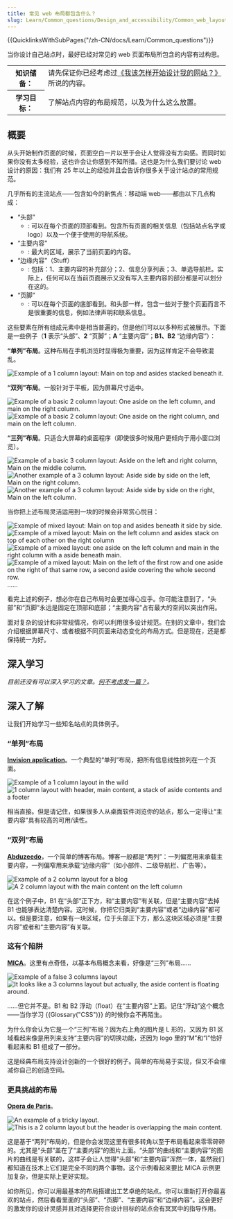 ```yaml
---
title: 常见 web 布局都包含什么？
slug: Learn/Common_questions/Design_and_accessibility/Common_web_layouts
---
```


{{QuicklinksWithSubPages("/zh-CN/docs/Learn/Common_questions")}}

当你设计自己站点时，最好已经对常见的 web 页面布局所包含的内容有过构思。

<table class="standard-table">
  <tbody>
    <tr>
      <th scope="row">知识储备：</th>
      <td>请先保证你已经考虑过<a href="/zh-CN/docs/Learn/Common_questions/Thinking_before_coding">《我该怎样开始设计我的网站？》</a>所说的内容。</td>
    </tr>
    <tr>
      <th scope="row">学习目标：</th>
      <td>了解站点内容的布局规范，以及为什么这么放置。</td>
    </tr>
  </tbody>
</table>

## 概要

从头开始制作页面的时候，页面空白一片以至于会让人觉得没有方向感。而同时如果你没有太多经验，这也许会让你感到不知所措。这也是为什么我们要讨论 web 设计的原因：我们有 25 年以上的经验并且会告诉你很多关于设计站点的常用规范。

几乎所有的主流站点——包含如今的新焦点：移动端 web——都由以下几点构成：

- “头部”
  - : 可以在每个页面的顶部看到。包含所有页面的相关信息（包括站点名字或 logo）以及一个便于使用的导航系统。
- “主要内容”
  - : 最大的区域，展示了当前页面的内容。
- “边缘内容”（Stuff）
  - : 包括：1、主要内容的补充部分；2、信息分享列表；3、单选导航栏。实际上，任何可以在当前页面展示又没有写入主要内容的部分都是可以划分在这的。
- “页脚”
  - : 可以在每个页面的底部看到。和头部一样，包含一些对于整个页面而言不是很重要的信息，例如法律声明和联系信息。

这些要素在所有组成元素中是相当普遍的，但是他们可以以多种形式被展示。下面是一些例子（**1** 表示“头部”、**2** “页脚”；**A** “主要内容”；**B1、B2** “边缘内容”）：

**“单列”布局**。这种布局在手机浏览时显得极为重要，因为这样肯定不会导致混乱。

![Example of a 1 column layout: Main on top and asides stacked beneath it.](1-col-layout.png)

**“双列”布局**。一般针对于平板，因为屏幕尺寸适中。

![Example of a basic 2 column layout: One aside on the left column, and main on the right column.](2-col-layout-right.png) ![Example of a basic 2 column layout: One aside on the right column, and main on the left column.](2-col-layout-left.png)

**“三列”布局**。只适合大屏幕的桌面程序（即使很多时候用户更倾向于用小窗口浏览）。

![Example of a basic 3 column layout: Aside on the left and right column, Main on the middle column.](3-col-layout.png) ![Another example of a 3 column layout: Aside side by side on the left, Main on the right column.](3-col-layout-alt.png) ![Another example of a 3 column layout: Aside side by side on the right, Main on the left column.](3-col-layout-alt2.png)

当你把上述布局灵活运用到一块的时候会非常赏心悦目：

![Example of mixed layout: Main on top and asides beneath it side by side.](1-col-layout-alt.png) ![Example of a mixed layout: Main on the left column and asides stack on top of each other on the right column](2-col-layout-left-alt.png) ![Example of a mixed layout: one aside on the left column and main in the right column with a aside beneath main.](2-col-layout-mix.png) ![Example of a mixed layout: Main on the left of the first row and one aside on the right of that same row, a second aside covering the whole second row.](2-col-layout-mix-alt.png)……

看完上述的例子，想必你在自己布局时会更加得心应手。你可能注意到了，“头部”和“页脚”永远是固定在顶部和底部；“主要内容”占有最大的空间以突出作用。

面对复杂的设计和非常规情况，你可以利用很多设计规范。在别的文章中，我们会介绍根据屏幕尺寸、或者根据不同页面来动态变化的布局方式。但是现在，还是都保持统一为好。

## 深入学习

_目前还没有可以深入学习的文章。[何不考虑发一篇？](/zh-CN/docs/MDN/Contribute/Getting_started)。_

## 深入了解

让我们开始学习一些知名站点的具体例子。

### “单列”布局

**[Invision application](https://www.invisionapp.com/)**。一个典型的“单列”布局，把所有信息线性排列在一个页面。

![Example of a 1 column layout in the wild](screenshot-product.jpg) ![1 column layout with header, main content, a stack of aside contents and a footer](screenshot-product-overlay.jpg)

相当直接。但是请记住，如果很多人从桌面软件浏览你的站点，那么一定得让“主要内容”具有较高的可用/读性。

### “双列”布局

**[Abduzeedo](https://abduzeedo.com/typography-mania-261)**，一个简单的博客布局。博客一般都是“两列”：一列偏宽用来承载主要内容，一列偏窄用来承载“边缘内容”（如小部件、二级导航栏、广告等）。

![Example of a 2 column layout for a blog](screenshot-blog.jpg) ![A 2 column layout with the main content on the left column](screenshot-blog-overlay.jpg)

在这个例子中，B1 在“头部”正下方，和“主要内容”有关联，但是“主要内容”去掉 B1 也能够表达清楚内容。这时候，你把它归类到“主要内容”或者“边缘内容”都可以。但是要注意，如果有一块区域，位于头部正下方，那么这块区域必须是“主要内容”或者和“主要内容”有关联。

### 这有个陷阱

**[MICA](https://www.mica.edu/about-mica/)**。这里有点奇怪，以基本布局概念来看，好像是“三列”布局……

![Example of a false 3 columns layout](screenshot-education.jpg) ![It looks like a 3 columns layout but actually, the aside content is floating around.](screenshot-education-overlay.jpg)

……但它并不是。B1 和 B2 浮动（float）在“主要内容”上面。记住“浮动”这个概念——当你学习 {{Glossary("CSS")}} 的时候你会不再陌生。

为什么你会认为它是一个“三列”布局？因为右上角的图片是 L 形的，又因为 B1 区域看起来像是用列来支持“主要内容”的切换功能，还因为 logo 里的“M”和“I”恰好看起来和 B1 组成了一部分。

这是经典布局支持设计创新的一个很好的例子。简单的布局易于实现，但又不会缩减你自己的创造空间。

### 更具挑战的布局

**[Opera de Paris](https://www.operadeparis.fr/en/saison-2014-2015/opera/la-boheme-puccini)**。

![An example of a tricky layout.](screenshot-opera.jpg) ![This is a 2 column layout but the header is overlapping the main content.](screenshot-opera-overlay.jpg)

这是基于“两列”布局的，但是你会发现这里有很多转角以至于布局看起来零零碎碎的。尤其是“头部”盖在了“主要内容”的图片上面。“头部”的曲线和“主要内容”的图片的曲线是有关联的，这样子会让人觉得“头部”和“主要内容”浑然一体，虽然我们都知道在技术上它们是完全不同的两个事物。这个示例看起来要比 MICA 示例更加复杂，但是实际上更好实现。

如你所见，你可以用最基本的布局搭建出工艺卓绝的站点。你可以重新打开你最喜欢的站点，然后看看里面的“头部”、“页脚”、“主要内容”和“边缘内容”。这会更好的激发你的设计灵感并且对选择更符合设计目标的站点会有冥冥中的指导作用。
